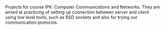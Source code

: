 Projects for course IPK: Computer Communications and Networks.
They are aimed at practicing of setting up connection between
server and client using low level tools, such as BSD sockets 
and also for trying out communication protocols. 
